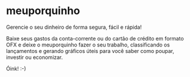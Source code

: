 # meuporquinho
Gerencie o seu dinheiro de forma segura, fácil e rápida!

Baixe seus gastos da conta-corrente ou do cartão de crédito em formato OFX  e
deixe o meuporquinho fazer o seu trabalho, classificando os lançamentos e
gerando gráficos úteis para você saber como poupar, investir ou economizar.

Óink! :-)
